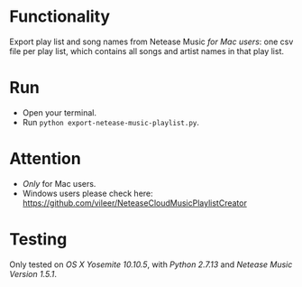 # Functionality
Export play list and song names from Netease Music *for Mac users*: one csv file per play list, which contains all songs and artist names in that play list.

# Run
- Open your terminal.
- Run `python export-netease-music-playlist.py`.

# Attention
- *Only* for Mac users.
- Windows users please check here: https://github.com/vileer/NeteaseCloudMusicPlaylistCreator

# Testing
Only tested on *OS X Yosemite 10.10.5*, with *Python 2.7.13* and *Netease Music Version 1.5.1*.

